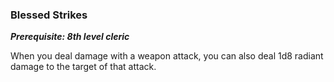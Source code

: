 ### Blessed Strikes
***Prerequisite: 8th level cleric***

When you deal damage with a weapon attack, you can also deal 1d8 radiant damage to the target of that attack.